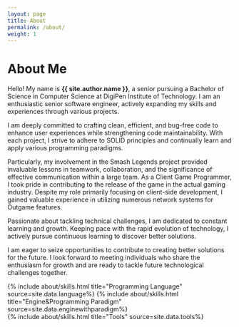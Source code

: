```yaml
---
layout: page
title: About
permalink: /about/
weight: 1
---
```


# **About Me**

Hello! My name is **{{ site.author.name }}**, a senior pursuing a Bachelor of Science in Computer Science at DigiPen Institute of Technology. I am an enthusiastic senior software engineer, actively expanding my skills and experiences through various projects.

I am deeply committed to crafting clean, efficient, and bug-free code to enhance user experiences while strengthening code maintainability. With each project, I strive to adhere to SOLID principles and continually learn and apply various programming paradigms.

Particularly, my involvement in the Smash Legends project provided invaluable lessons in teamwork, collaboration, and the significance of effective communication within a large team. As a Client Game Programmer, I took pride in contributing to the release of the game in the actual gaming industry. Despite my role primarily focusing on client-side development, I gained valuable experience in utilizing numerous network systems for Outgame features.

Passionate about tackling technical challenges, I am dedicated to constant learning and growth. Keeping pace with the rapid evolution of technology, I actively pursue continuous learning to discover better solutions.

I am eager to seize opportunities to contribute to creating better solutions for the future. I look forward to meeting individuals who share the enthusiasm for growth and are ready to tackle future technological challenges together.

<div class="row">
{% include about/skills.html title="Programming Language" source=site.data.language%}
{% include about/skills.html title="Engine&Programming Paradigm" source=site.data.enginewithparadigm%}
</div>

<div class="row">
{% include about/skills.html title="Tools" source=site.data.tools%}
</div>